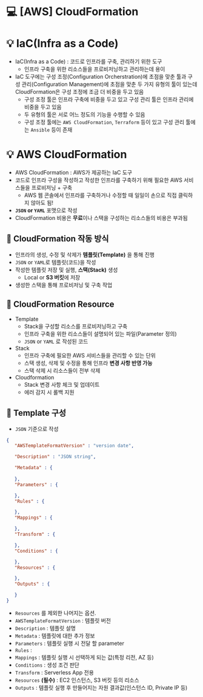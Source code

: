 💻 [AWS] CloudFormation
===============
# 💡 IaC(Infra as a Code)

* IaC(Infra as a Code) : 코드로 인프라를 구축, 관리하기 위한 도구
  * 인프라 구축을 위한 리소스들을 프로비저닝하고 관리하는데 용이
* IaC 도구에는 구성 조정(Configuration Orcherstration)에 초점을 맞춘 툴과 구성 관리(Configuration Management)에 초점을 맞춘 두 가지 유형의 툴이 있는데 CloudFormation은 구성 조정에 조금 더 비중을 두고 있음
  * 구성 조정 툴은 인프라 구축에 비중을 두고 있고 구성 관리 툴은 인프라 관리에 비중을 두고 있음
  * 두 유형의 툴은 서로 어느 정도의 기능을 수행할 수 있음
  * 구성 조정 툴에는 `AWS CloudFormation`, `Terraform` 등이 있고 구성 관리 툴에는 `Ansible` 등이 존재


# 💡 AWS CloudFormation

* AWS CloudFormation : AWS가 제공하는 IaC 도구
* 코드로 인프라 구성을 작성하고 작성한 인프라를 구축하기 위해 필요한 AWS 서비스들을 프로비저닝 + 구축
  * AWS 웹 콘솔에서 인프라를 구축하거나 수정할 때 일일이 손으로 직접 클릭하지 않아도 됨!
* **`JSON` or `YAML`** 포맷으로 작성
* CloudFormation 비용은 **무료**이나 스택을 구성하는 리소스들의 비용은 부과됨

## 📌 CloudFormation 작동 방식

* 인프라의 생성, 수정 및 삭제가 **템플릿(Template)** 을 통해 진행
* `JSON` or `YAML`로 템플릿(코드)을 작성
* 작성한 템플릿 저장 및 실행, **스택(Stack)** 생성
  * Local or **S3 버킷**에 저장
* 생성한 스택을 통해 프로비저닝 및 구축 작업

## 📌 CloudFormation Resource

* Template
  * Stack을 구성할 리소스를 프로비저닝하고 구축
  * 인프라 구축을 위한 리소스들이 설명되어 있는 파일(Parameter 정의)
  * `JSON` or `YAML` 로 작성된 코드
* Stack
  * 인프라 구축에 필요한 AWS 서비스들을 관리할 수 있는 단위
  * 스택 생성, 삭제 및 수정을 통해 인프라 **변경 사항 반영 가능**
  * 스택 삭제 시 리소스들이 전부 삭제
* Cloudformation
  * Stack 변경 사항 체크 및 업데이트
  * 에러 감지 시 롤백 지원

## 📌 Template 구성
* `JSON` 기준으로 작성

```json
{
   "AWSTemplateFormatVersion" : "version date",

   "Description" : "JSON string",

   "Metadata" : {
       
   },
   "Parameters" : {

   },
   "Rules" : {

   },
   "Mappings" : {

   },
   "Transform" : {

   },
   "Conditions" : {

   },
   "Resources" : {

   },
   "Outputs" : {

   }
}
```

* `Resources` 를 제외한 나머지는 옵션.
* `AWSTemplateFormatVersion` : 템플릿 버전
* `Description` : 템플릿 설명
* `Metadata` : 템플릿에 대한 추가 정보
* `Parameters` : 템플릿 실행 시 전달 할 parameter
* `Rules` : 
* `Mappings` : 템플릿 실행 시 선택하게 되는 값(특정 리전, AZ 등)
* `Conditions` : 생성 조건 판단
* `Transform` : Serverless App 전용
* `Resources` **(필수)** : EC2 인스턴스, S3 버킷 등의 리소스
* `Outputs` : 템플릿 실행 후 만들어지는 자원 결과값(인스턴스 ID, Private IP 등)
